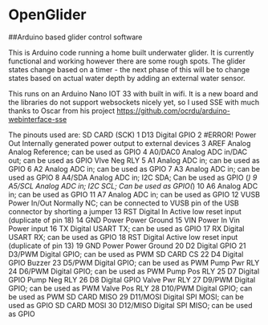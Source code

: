 # OpenGlider
##Arduino based glider control software

This is Arduino code running a home built underwater glider.  It is currently functional and working however
there are some rough spots.  The glider states change based on a timer - the next phase of this will be 
to change states based on actual water depth by adding an external water sensor.

This runs on an Arduino Nano IOT 33 with built in wifi.  It is a new board and the libraries do not support websockets nicely yet, so I used SSE with much thanks to Oscar from his project https://github.com/ocrdu/arduino-webinterface-sse

The pinouts used are:
SD CARD (SCK)	1	D13	Digital	GPIO
	            2	#ERROR!	Power Out	Internally generated power output to external devices
	            3	AREF	Analog	Analog Reference; can be used as GPIO
	            4	A0/DAC0	Analog	ADC in/DAC out; can be used as GPIO
Vlve Neg RLY	5	A1	Analog	ADC in; can be used as GPIO
	            6	A2	Analog	ADC in; can be used as GPIO
	            7	A3	Analog	ADC in; can be used as GPIO
              8	A4/SDA	Analog	ADC in; I2C SDA; Can be used as GPIO (*)
              9	A5/SCL	Analog	ADC in; I2C SCL; Can be used as GPIO(*)
              10	A6	Analog	ADC in; can be used as GPIO
              11	A7	Analog	ADC in; can be used as GPIO
              12	VUSB	Power In/Out	Normally NC; can be connected to VUSB pin of the USB connector by shorting a jumper
              13	RST	Digital In	Active low reset input (duplicate of pin 18)
              14	GND	Power	Power Ground
              15	VIN	Power In	Vin Power input
              16	TX	Digital	USART TX; can be used as GPIO
              17	RX	Digital	USART RX; can be used as GPIO
              18	RST	Digital	Active low reset input (duplicate of pin 13)
              19	GND	Power	Power Ground
              20	D2	Digital	GPIO
              21	D3/PWM	Digital	GPIO; can be used as PWM
SD CARD CS	  22	D4	Digital	GPIO
Buzzer 	      23	D5/PWM	Digital	GPIO; can be used as PWM
Pump Pwr RLY	24	D6/PWM	Digital	GPIO; can be used as PWM
Pump Pos RLY	25	D7	Digital	GPIO
Pump Neg RLY	26	D8	Digital	GPIO
Valve Pwr RLY	27	D9/PWM	Digital	GPIO; can be used as PWM
Valve Pos RLY	28	D10/PWM	Digital	GPIO; can be used as PWM
SD CARD MISO  29	D11/MOSI	Digital	SPI MOSI; can be used as GPIO
SD CARD MOSI  30	D12/MISO	Digital	SPI MISO; can be used as GPIO
